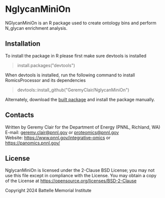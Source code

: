 # NglycanMiniOn
NGlycanMiniOn is an R package used to create ontology bins and perform N_glycan enrichment analysis.

## Installation
To install the package in R please first make sure devtools is installed
> install.packages("devtools")

When devtools is installed, run the following command to install RomicsProcessor and its dependencies
> devtools::install_github("GeremyClair/NglycanMiniOn")

Alternately, download the [built package](https://pages.github.com/) and install the package manually.

## Contacts
Written by Geremy Clair for the Department of Energy (PNNL, Richland, WA) \
E-mail: geremy.clair@pnnl.gov or proteomics@pnnl.gov \
Website: https://www.pnnl.gov/integrative-omics or https://panomics.pnnl.gov/

## License
NglycanMiniOn is licensed under the 2-Clause BSD License; 
you may not use this file except in compliance with the License.  You may obtain 
a copy of the License at https://opensource.org/licenses/BSD-2-Clause

Copyright 2024 Battelle Memorial Institute
